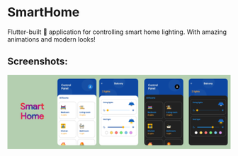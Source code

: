 # SmartHome

Flutter-built 💙 application for controlling smart home lighting. With amazing animations and modern looks!

## Screenshots:

![screenshots](/media/screenshot.png)